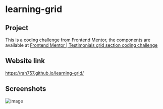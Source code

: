 # learning-grid

## Project
This is a coding challenge from Frontend Mentor, the components are available at [Frontend Mentor | Testimonials grid section coding challenge](https://www.frontendmentor.io/challenges/testimonials-grid-section-Nnw6J7Un7)

## Website link
https://rah757.github.io/learning-grid/

## Screenshots
![image](https://github.com/rah757/learning-grid/assets/69799424/1c3421b7-d2da-44f7-a6ed-9cf35b89f5b5)
